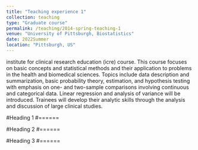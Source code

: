 ```yaml
---
title: "Teaching experience 1"
collection: teaching
type: "Graduate course"
permalink: /teaching/2014-spring-teaching-1
venue: "University of Pittsburgh, Biostatistics"
date: 2022Summer
location: "Pittsburgh, US"
---
```


institute for clinical research education (icre) course. This course focuses on basic concepts and statistical methods and their application to problems in the health and biomedical sciences. Topics include data description and summarization, basic probability theory, estimation, and hypothesis testing with emphasis on one- and two-sample comparisons involving continuous and categorical data. Linear regression and analysis of variance will be introduced. Trainees will develop their analytic skills through the analysis and discussion of large clinical studies.

#Heading 1
#======

#Heading 2
#======

#Heading 3
#======
